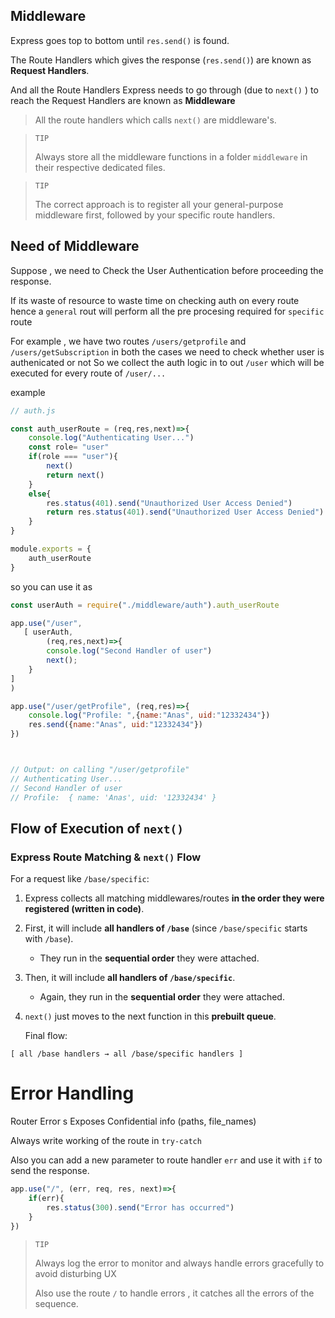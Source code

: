 ## Middleware

Express goes top to bottom until `res.send()` is found.

The Route Handlers which gives the response (`res.send()`) are known as **Request Handlers**. 

And all the Route Handlers Express needs to go through  (due to `next()` ) to reach the Request Handlers are known as **Middleware**

> All the route handlers which calls `next()` are middleware's.

> `TIP`
> 
> Always store all the middleware functions in a folder `middleware` in their respective dedicated files. 

> `TIP`
> 
> The correct approach is to register all your general-purpose middleware first, followed by your specific route handlers.

## Need of Middleware

Suppose , we need to Check the User Authentication before proceeding the response.

If its waste of resource to waste time on checking auth on every route hence a `general` rout will perform all the pre procesing required for `specific` route

For example ,
we have two routes `/users/getprofile` and `/users/getSubscription` in both the cases we need to check whether user is authenicated or not
So we collect the auth logic in to out `/user` which will be executed for every route of `/user/...` 

example 

```js
// auth.js

const auth_userRoute = (req,res,next)=>{
    console.log("Authenticating User...")
    const role= "user"
    if(role === "user"){
        next()
        return next()
    }
    else{
        res.status(401).send("Unauthorized User Access Denied")
        return res.status(401).send("Unauthorized User Access Denied")
    }
}

module.exports = {
    auth_userRoute
}
```

so you can use it as

```js
const userAuth = require("./middleware/auth").auth_userRoute

app.use("/user", 
   [ userAuth, 
        (req,res,next)=>{
        console.log("Second Handler of user")
        next();
    }
]
)

app.use("/user/getProfile", (req,res)=>{
    console.log("Profile: ",{name:"Anas", uid:"12332434"})
    res.send({name:"Anas", uid:"12332434"})
}) 



// Output: on calling "/user/getprofile"
// Authenticating User...
// Second Handler of user
// Profile:  { name: 'Anas', uid: '12332434' }
```

## Flow of Execution of `next()`

### Express Route Matching & `next()` Flow

For a request like `/base/specific`:

1. Express collects all matching middlewares/routes **in the order they were registered (written in code)**.

2. First, it will include **all handlers of `/base`** (since `/base/specific` starts with `/base`).
   
   - They run in the **sequential order** they were attached.

3. Then, it will include **all handlers of `/base/specific`**.
   
   - Again, they run in the **sequential order** they were attached.

4. `next()` just moves to the next function in this **prebuilt queue**.
   
   Final flow:

`[ all /base handlers → all /base/specific handlers ]`   

# Error Handling

Router Error s Exposes Confidential info (paths, file_names)

Always write working of the route in `try-catch`

Also you can add a new parameter to route handler `err` and use it with `if` to send the response. 

```js
app.use("/", (err, req, res, next)=>{
    if(err){
        res.status(300).send("Error has occurred")
    }
})
```

> `TIP`
> 
> Always log the error to monitor and always handle errors gracefully to avoid disturbing UX
> 
> Also use the route `/` to handle errors , it catches all the errors of the sequence.

